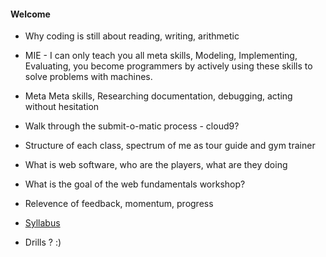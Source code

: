 #### Welcome

- Why coding is still about reading, writing, arithmetic

- MIE - I can only teach you all meta skills, Modeling, Implementing, Evaluating, you become programmers by actively using these skills to solve problems with machines.

- Meta Meta skills, Researching documentation, debugging, acting without hesitation

- Walk through the submit-o-matic process - cloud9?

- Structure of each class, spectrum of me as tour guide and gym trainer

- What is web software, who are the players, what are they doing

- What is the goal of the web fundamentals workshop?

- Relevence of feedback, momentum, progress

- [Syllabus](../../../guides/Syllabus.md)

- Drills ? :)
